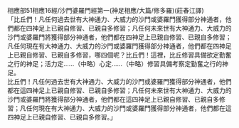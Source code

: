 相應部51相應16經/沙門婆羅門經第一(神足相應/大篇/修多羅)(莊春江譯)  
「比丘們！凡任何過去世有大神通力、大威力的沙門或婆羅門獲得部分神通者，他們都在四神足上已親自修習、已親自多修習；凡任何未來世有大神通力、大威力的沙門或婆羅門將獲得部分神通者，他們都在四神足上已親自修習、已親自多修習；凡任何現在有大神通力、大威力的沙門或婆羅門獲得部分神通者，他們都在四神足上已親自修習、已親自多修習，哪四個呢？比丘們！這裡，比丘修習具備欲定勤奮之行的神足；活力定……（中略）心定……（中略）修習具備考察定勤奮之行的神足。  
比丘們！凡任何過去世有大神通力、大威力的沙門或婆羅門獲得部分神通者，他們都在這四神足上已親自修習、已親自多修習；凡任何未來世有大神通力、大威力的沙門或婆羅門將獲得部分神通者，他們都在這四神足上已親自修習、已親自多修習；凡任何現在有大神通力、大威力的沙門或婆羅門獲得部分神通者，他們都在這四神足上已親自修習、已親自多修習。」  
  
  
